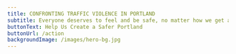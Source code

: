 ```yaml
---
title: CONFRONTING TRAFFIC VIOLENCE IN PORTLAND
subtitle: Everyone deserves to feel and be safe, no matter how we get around.
buttonText: Help Us Create a Safer Portland
buttonUrl: /action
backgroundImage: /images/hero-bg.jpg
---
```

